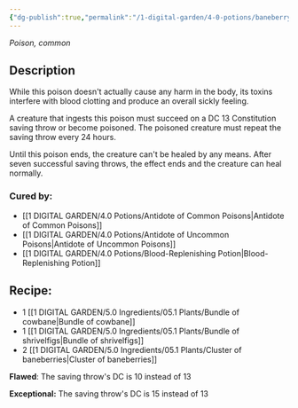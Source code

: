 ```yaml
---
{"dg-publish":true,"permalink":"/1-digital-garden/4-0-potions/baneberry-poison/","tags":["potion","yr3","common"]}
---
```


*Poison, common* 

## Description
While this poison doesn't actually cause any harm in the body, its toxins interfere with blood clotting and produce an overall sickly feeling. 

A creature that ingests this poison must succeed on a DC 13 Constitution saving throw or become poisoned. The poisoned creature must repeat the saving throw every 24 hours.

Until this poison ends, the creature can't be healed by any means. After seven successful saving throws, the effect ends and the creature can heal normally.

### Cured by: 
 - [[1 DIGITAL GARDEN/4.0 Potions/Antidote of Common Poisons\|Antidote of Common Poisons]]
 - [[1 DIGITAL GARDEN/4.0 Potions/Antidote of Uncommon Poisons\|Antidote of Uncommon Poisons]]
 - [[1 DIGITAL GARDEN/4.0 Potions/Blood-Replenishing Potion\|Blood-Replenishing Potion]]

## Recipe:

- 1 [[1 DIGITAL GARDEN/5.0 Ingredients/05.1 Plants/Bundle of cowbane\|Bundle of cowbane]]
- 1 [[1 DIGITAL GARDEN/5.0 Ingredients/05.1 Plants/Bundle of shrivelfigs\|Bundle of shrivelfigs]]
- 2 [[1 DIGITAL GARDEN/5.0 Ingredients/05.1 Plants/Cluster of baneberries\|Cluster of baneberries]]

**Flawed**:
The saving throw's DC is 10 instead of 13

**Exceptional:** 
The saving throw's DC is 15 instead of 13